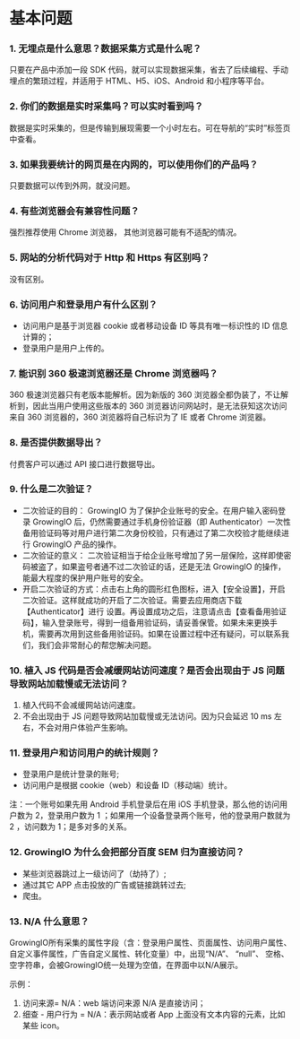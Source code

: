 # 基本问题

### **1. 无埋点是什么意思？数据采集方式是什么呢？**

只要在产品中添加一段 SDK 代码，就可以实现数据采集，省去了后续编程、手动埋点的繁琐过程，并适用于 HTML、H5、iOS、Android 和小程序等平台。

### 2. 你们的数据是实时采集吗？可以实时看到吗？

数据是实时采集的，但是传输到展现需要一个小时左右。可在导航的“实时”标签页中查看。

### 3. 如果我要统计的网页是在内网的，可以使用你们的产品吗？

只要数据可以传到外网，就没问题。

### 4. 有些浏览器会有兼容性问题？

强烈推荐使用 Chrome 浏览器， 其他浏览器可能有不适配的情况。

### 5. 网站的分析代码对于 Http 和 Https 有区别吗？

没有区别。

### 6. 访问用户和登录用户有什么区别？

* 访问用户是基于浏览器 cookie 或者移动设备 ID 等具有唯一标识性的 ID 信息计算的；
* 登录用户是用户上传的。

### 7. 能识别 360 极速浏览器还是 Chrome 浏览器吗？

360 极速浏览器只有老版本能解析。因为新版的 360 浏览器全都伪装了，不让解析到，因此当用户使用这些版本的 360 浏览器访问网站时，是无法获知这次访问来自 360 浏览器的，360 浏览器将自己标识为了 IE 或者 Chrome 浏览器。

### 8. 是否提供数据导出？

付费客户可以通过 API 接口进行数据导出。

### 9. 什么是二次验证？

* 二次验证的目的： GrowingIO 为了保护企业账号的安全。在用户输入密码登录 GrowingIO 后，仍然需要通过手机身份验证器（即 Authenticator）一次性备用验证码等对用户进行第二次身份校验，只有通过了第二次校验才能继续进行 GrowingIO 产品的操作。
* 二次验证的意义： 二次验证相当于给企业账号增加了另一层保险，这样即使密码被盗了，如果盗号者通不过二次验证的话，还是无法 GrowingIO 的操作，能最大程度的保护用户账号的安全。
* 开启二次验证的方式：点击右上角的圆形红色图标，进入【安全设置】，开启二次验证。这样就成功的开启了二次验证。需要去应用商店下载【Authenticator】进行 设置。再设置成功之后，注意请点击【查看备用验证码】，输入登录账号，得到一组备用验证码，请妥善保管。如果未来更换手机，需要再次用到这些备用验证码。如果在设置过程中还有疑问，可以联系我们，我们会非常耐心的帮您解决问题。

### 10. 植入 JS 代码是否会减缓网站访问速度？是否会出现由于 JS 问题导致网站加载慢或无法访问？

1. 植入代码不会减缓网站访问速度。
2. 不会出现由于 JS 问题导致网站加载慢或无法访问。因为只会延迟 10 ms 左右，不会对用户体验产生影响。

### 11. 登录用户和访问用户的统计规则？

* 登录用户是统计登录的账号;
* 访问用户是根据 cookie（web）和设备 ID（移动端）统计。

注：一个账号如果先用 Android 手机登录后在用 iOS 手机登录，那么他的访问用户数为 2，登录用户数为 1 ；如果用一个设备登录两个账号，他的登录用户数就为 2 ，访问数为 1；是多对多的关系。

### 12. GrowingIO 为什么会把部分百度 SEM 归为直接访问？

* 某些浏览器跳过上一级访问了（劫持了）;
* 通过其它 APP 点击投放的广告或链接跳转过去;
* 爬虫。

### 13. N/A 什么意思？

GrowingIO所有采集的属性字段（含：登录用户属性、页面属性、访问用户属性、自定义事件属性，广告自定义属性、转化变量）中，出现“N/A”、 “null”、 空格、 空字符串，会被GrowingIO统一处理为空值，在界面中以N/A展示。

示例：

1. 访问来源= N/A：web 端访问来源 N/A 是直接访问；
2. 细查 - 用户行为 = N/A：表示网站或者 App 上面没有文本内容的元素，比如某些 icon。

